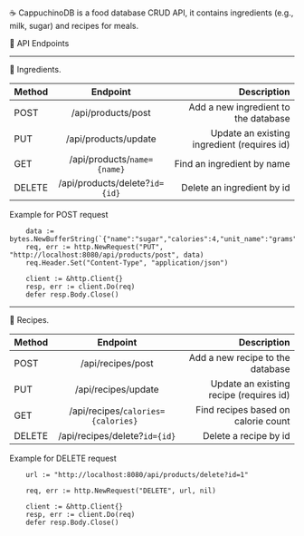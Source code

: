 ☕ CappuchinoDB is a food database CRUD API, it contains ingredients (e.g., milk, sugar) and recipes for meals.

📌 API Endpoints

***

🥕 Ingredients.

| Method | Endpoint | Description |
| :---         |     :---:      |          ---: |
| POST   | /api/products/post      | Add a new ingredient to the database     |
| PUT     | /api/products/update       | Update an existing ingredient (requires id)      |
| GET     | /api/products/`name={name}`       | Find an ingredient by name      |
| DELETE     | /api/products/delete?`id={id}`       | Delete an ingredient by id      |

Example for POST request

```
	data := bytes.NewBufferString(`{"name":"sugar","calories":4,"unit_name":"grams","image_src":"https://example/sugar_image.png"}`)
	req, err := http.NewRequest("PUT", "http://localhost:8080/api/products/post", data)
	req.Header.Set("Content-Type", "application/json")

	client := &http.Client{}
	resp, err := client.Do(req)
	defer resp.Body.Close()
```

***

🍲 Recipes.

| Method | Endpoint | Description |
| :---         |     :---:      |          ---: |
| POST   | /api/recipes/post     | Add a new recipe to the database     |
| PUT     | /api/recipes/update       | Update an existing recipe (requires id)      |
| GET     | /api/recipes/`calories={calories} `      | Find recipes based on calorie count      |
| DELETE     | /api/recipes/delete?`id={id}`       | Delete a recipe by id      |


Example for DELETE request

```
	url := "http://localhost:8080/api/products/delete?id=1"

	req, err := http.NewRequest("DELETE", url, nil) 

	client := &http.Client{}
	resp, err := client.Do(req)
	defer resp.Body.Close()
```

